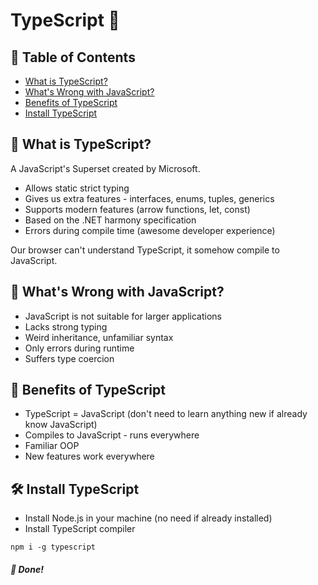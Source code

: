# TypeScript 💙

## 📜 Table of Contents

- [What is TypeScript?](#-what-is-typescript)
- [What's Wrong with JavaScript?](#-whats-wrong-with-javascript)
- [Benefits of TypeScript](#-benefits-of-typescript)
- [Install TypeScript](#install-typescript)

## 📘 What is TypeScript?

A JavaScript's Superset created by Microsoft.

- Allows static strict typing
- Gives us extra features - interfaces, enums, tuples, generics
- Supports modern features (arrow functions, let, const)
- Based on the .NET harmony specification
- Errors during compile time (awesome developer experience)

Our browser can't understand TypeScript, it somehow compile to JavaScript.

## 🚫 What's Wrong with JavaScript?

- JavaScript is not suitable for larger applications
- Lacks strong typing
- Weird inheritance, unfamiliar syntax
- Only errors during runtime
- Suffers type coercion

## 🌟 Benefits of TypeScript

- TypeScript = JavaScript (don't need to learn anything new if already know JavaScript)
- Compiles to JavaScript - runs everywhere
- Familiar OOP
- New features work everywhere

## 🛠️ Install TypeScript

- Install Node.js in your machine (no need if already installed)
- Install TypeScript compiler

```
npm i -g typescript
```

##### 🎉 Done!
